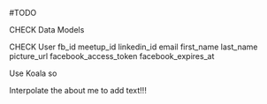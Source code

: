 #TODO

CHECK Data Models

CHECK User
  fb_id
  meetup_id
  linkedin_id
  email
  first_name
  last_name
  picture_url
  facebook_access_token
  facebook_expires_at

Use Koala so
<!--   if current_user gets me/events before the page loads CHECK
 -->
 <!-- Make toggle function to click off the event -->
  Interpolate the about me to add text!!!

<!-- Should make it so user can RSVP to events to add them to list
  half way there changed scope
 --><!-- Should make it so click instead of hover displays name
 -->
 Add permissions check to Koala

 Add location functionality
  Add Foursquare API see who is coming, who is confirmed

Figure out why the events invited/not replied to is so slow

why doesnt the text toggle locally? Don't want to break the thing.


As "Motherfucking James Bond 007"
  I'd like to be able to create an account for the Dossier App
  So I can use the app

  I'd like to be able to login with fb
  So I can see my event lists

  I'd like to be able to login with linkedIn
  So I can see my event lists

  I'd like to be able to login with Meetup
  So I can see my event lists

  I'd then like to be able to choose a list
  So I can see the other attendees in a more detailed list

  I'd like to see the detailed list
  so I can see names and faces of the attendee

  If I click on an attendee
  I want to know details of the person like Name/Job/School

  If I launch memorize mode
  I want to be able to toggle the persons info so I can memorize their details (i.e. Name)
